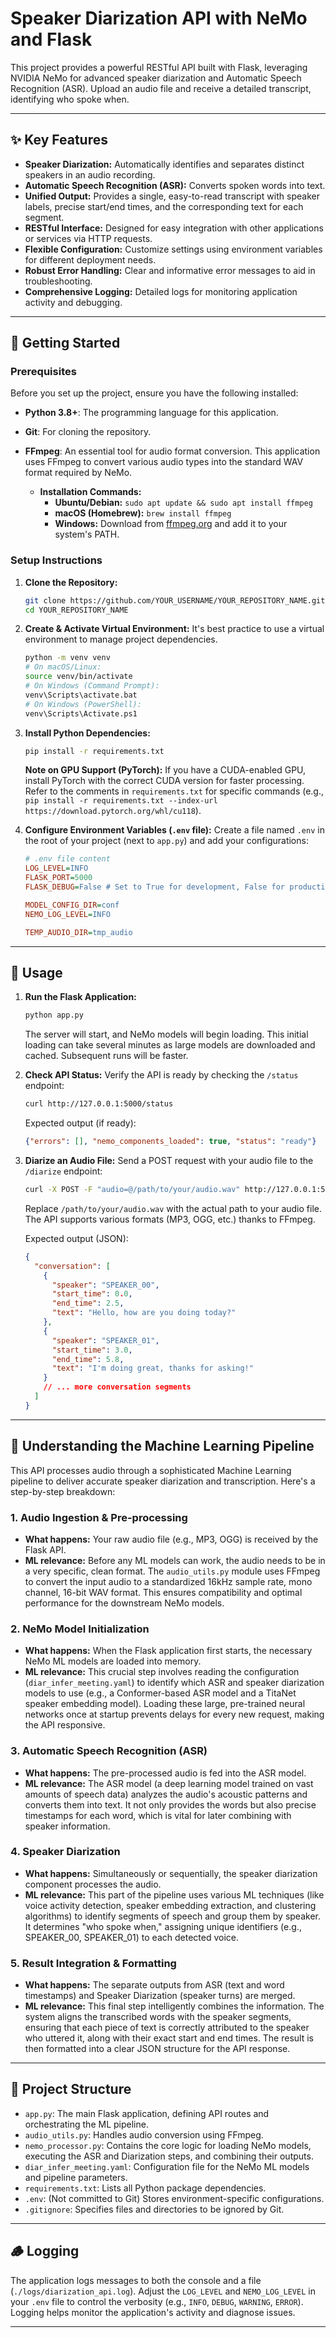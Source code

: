 # Speaker Diarization API with NeMo and Flask

This project provides a powerful RESTful API built with Flask, leveraging NVIDIA NeMo for advanced speaker diarization and Automatic Speech Recognition (ASR). Upload an audio file and receive a detailed transcript, identifying who spoke when.

---

## ✨ Key Features

* **Speaker Diarization:** Automatically identifies and separates distinct speakers in an audio recording.
* **Automatic Speech Recognition (ASR):** Converts spoken words into text.
* **Unified Output:** Provides a single, easy-to-read transcript with speaker labels, precise start/end times, and the corresponding text for each segment.
* **RESTful Interface:** Designed for easy integration with other applications or services via HTTP requests.
* **Flexible Configuration:** Customize settings using environment variables for different deployment needs.
* **Robust Error Handling:** Clear and informative error messages to aid in troubleshooting.
* **Comprehensive Logging:** Detailed logs for monitoring application activity and debugging.

---

## 🚀 Getting Started

### Prerequisites

Before you set up the project, ensure you have the following installed:

* **Python 3.8+**: The programming language for this application.
* **Git**: For cloning the repository.
* **FFmpeg**: An essential tool for audio format conversion. This application uses FFmpeg to convert various audio types into the standard WAV format required by NeMo.

    * **Installation Commands:**
        * **Ubuntu/Debian:** `sudo apt update && sudo apt install ffmpeg`
        * **macOS (Homebrew):** `brew install ffmpeg`
        * **Windows:** Download from [ffmpeg.org](https://ffmpeg.org/download.html) and add it to your system's PATH.

### Setup Instructions

1.  **Clone the Repository:**
    ```bash
    git clone https://github.com/YOUR_USERNAME/YOUR_REPOSITORY_NAME.git
    cd YOUR_REPOSITORY_NAME
    ```

2.  **Create & Activate Virtual Environment:**
    It's best practice to use a virtual environment to manage project dependencies.
    ```bash
    python -m venv venv
    # On macOS/Linux:
    source venv/bin/activate
    # On Windows (Command Prompt):
    venv\Scripts\activate.bat
    # On Windows (PowerShell):
    venv\Scripts\Activate.ps1
    ```

3.  **Install Python Dependencies:**
    ```bash
    pip install -r requirements.txt
    ```
    **Note on GPU Support (PyTorch):** If you have a CUDA-enabled GPU, install PyTorch with the correct CUDA version for faster processing. Refer to the comments in `requirements.txt` for specific commands (e.g., `pip install -r requirements.txt --index-url https://download.pytorch.org/whl/cu118`).

4.  **Configure Environment Variables (`.env` file):**
    Create a file named `.env` in the root of your project (next to `app.py`) and add your configurations:
    ```ini
    # .env file content
    LOG_LEVEL=INFO
    FLASK_PORT=5000
    FLASK_DEBUG=False # Set to True for development, False for production

    MODEL_CONFIG_DIR=conf
    NEMO_LOG_LEVEL=INFO

    TEMP_AUDIO_DIR=tmp_audio
    ```

---

## 🚀 Usage

1.  **Run the Flask Application:**
    ```bash
    python app.py
    ```
    The server will start, and NeMo models will begin loading. This initial loading can take several minutes as large models are downloaded and cached. Subsequent runs will be faster.

2.  **Check API Status:**
    Verify the API is ready by checking the `/status` endpoint:
    ```bash
    curl http://127.0.0.1:5000/status
    ```
    Expected output (if ready):
    ```json
    {"errors": [], "nemo_components_loaded": true, "status": "ready"}
    ```

3.  **Diarize an Audio File:**
    Send a POST request with your audio file to the `/diarize` endpoint:
    ```bash
    curl -X POST -F "audio=@/path/to/your/audio.wav" http://127.0.0.1:5000/diarize
    ```
    Replace `/path/to/your/audio.wav` with the actual path to your audio file. The API supports various formats (MP3, OGG, etc.) thanks to FFmpeg.

    Expected output (JSON):
    ```json
    {
      "conversation": [
        {
          "speaker": "SPEAKER_00",
          "start_time": 0.0,
          "end_time": 2.5,
          "text": "Hello, how are you doing today?"
        },
        {
          "speaker": "SPEAKER_01",
          "start_time": 3.0,
          "end_time": 5.8,
          "text": "I'm doing great, thanks for asking!"
        }
        // ... more conversation segments
      ]
    }
    ```

---

## 🧠 Understanding the Machine Learning Pipeline

This API processes audio through a sophisticated Machine Learning pipeline to deliver accurate speaker diarization and transcription. Here's a step-by-step breakdown:

### 1. Audio Ingestion & Pre-processing

* **What happens:** Your raw audio file (e.g., MP3, OGG) is received by the Flask API.
* **ML relevance:** Before any ML models can work, the audio needs to be in a very specific, clean format. The `audio_utils.py` module uses FFmpeg to convert the input audio to a standardized 16kHz sample rate, mono channel, 16-bit WAV format. This ensures compatibility and optimal performance for the downstream NeMo models.

### 2. NeMo Model Initialization

* **What happens:** When the Flask application first starts, the necessary NeMo ML models are loaded into memory.
* **ML relevance:** This crucial step involves reading the configuration (`diar_infer_meeting.yaml`) to identify which ASR and speaker diarization models to use (e.g., a Conformer-based ASR model and a TitaNet speaker embedding model). Loading these large, pre-trained neural networks once at startup prevents delays for every new request, making the API responsive.

### 3. Automatic Speech Recognition (ASR)

* **What happens:** The pre-processed audio is fed into the ASR model.
* **ML relevance:** The ASR model (a deep learning model trained on vast amounts of speech data) analyzes the audio's acoustic patterns and converts them into text. It not only provides the words but also precise timestamps for each word, which is vital for later combining with speaker information.

### 4. Speaker Diarization

* **What happens:** Simultaneously or sequentially, the speaker diarization component processes the audio.
* **ML relevance:** This part of the pipeline uses various ML techniques (like voice activity detection, speaker embedding extraction, and clustering algorithms) to identify segments of speech and group them by speaker. It determines "who spoke when," assigning unique identifiers (e.g., SPEAKER_00, SPEAKER_01) to each detected voice.

### 5. Result Integration & Formatting

* **What happens:** The separate outputs from ASR (text and word timestamps) and Speaker Diarization (speaker turns) are merged.
* **ML relevance:** This final step intelligently combines the information. The system aligns the transcribed words with the speaker segments, ensuring that each piece of text is correctly attributed to the speaker who uttered it, along with their exact start and end times. The result is then formatted into a clear JSON structure for the API response.

---

## 📁 Project Structure

* `app.py`: The main Flask application, defining API routes and orchestrating the ML pipeline.
* `audio_utils.py`: Handles audio conversion using FFmpeg.
* `nemo_processor.py`: Contains the core logic for loading NeMo models, executing the ASR and Diarization steps, and combining their outputs.
* `diar_infer_meeting.yaml`: Configuration file for the NeMo ML models and pipeline parameters.
* `requirements.txt`: Lists all Python package dependencies.
* `.env`: (Not committed to Git) Stores environment-specific configurations.
* `.gitignore`: Specifies files and directories to be ignored by Git.

---

## 🪵 Logging

The application logs messages to both the console and a file (`./logs/diarization_api.log`). Adjust the `LOG_LEVEL` and `NEMO_LOG_LEVEL` in your `.env` file to control the verbosity (e.g., `INFO`, `DEBUG`, `WARNING`, `ERROR`). Logging helps monitor the application's activity and diagnose issues.

---


